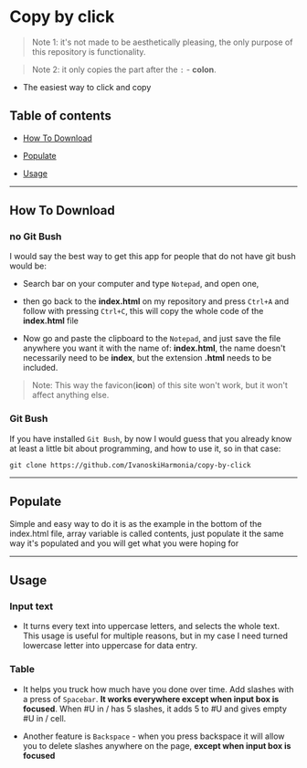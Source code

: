 # Copy by click

> Note 1: it's not made to be aesthetically pleasing, the only purpose of this repository is functionality.

> Note 2: it only copies the part after the ```:``` - **colon**.

- The easiest way to click and copy

## Table of contents

- [How To Download](@how-to-download)

- [Populate](@populate)

- [Usage](@usage)

---

## How To Download


### no Git Bush


I would say the best way to get this app for people that do not have git bush would be:


- Search bar on your computer and type ```Notepad```, and open one,

- then go back to the **index.html** on my repository and press ```Ctrl+A``` and follow with pressing ```Ctrl+C```, this will copy the whole code of the **index.html** file

- Now go and paste the clipboard to the ```Notepad```, and just save the file anywhere you want it with the name of: **index.html**, the name doesn't necessarily need to be **index**, but the extension **.html** needs to be included.


> Note: This way the favicon(**icon**) of this site won't work, but it won't affect anything else.


### Git Bush


If you have installed ```Git Bush```, by now I would guess that you already know at least a little bit about programming, and how to use it, so in that case:


``` git clone https://github.com/IvanoskiHarmonia/copy-by-click ```

---

## Populate

Simple and easy way to do it is as the example in the bottom of the index.html file, array variable is called contents, just populate it the same way it's populated and you will get what you were hoping for

---

## Usage

### Input text

- It turns every text into uppercase letters, and selects the whole text. This usage is useful for multiple reasons, but in my case I need turned lowercase letter into uppercase for data entry.

### Table

- It helps you truck how much have you done over time. Add slashes with a press of ```Spacebar```. **It works everywhere except when input box is focused**. When #U in / has 5 slashes, it adds 5 to #U and gives empty #U in / cell.

- Another feature is ```Backspace``` - when you press backspace it will allow you to delete slashes anywhere on the page, **except when input box is focused**